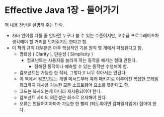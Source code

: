 # Effective Java 1장 - 들어가기

책 내용 전반을 설명해 주는 단락.
- 자바 언어를 다룰 줄 안다면 누구나 볼 수 있는 수준이지만, 고수급 프로그래머조차 생각해야 할 거리를 던져주기도 한다고 함.
- 이 책의 규칙 대부분은 아주 핵심적인 기본 원칙 몇 개에서 파생된다고 함.
  - 명료성 ( Clarity ), 단순성 ( Simplicity )
    - 컴포넌트는 사용자를 놀라게 하는 동작을 해서는 절대 안된다.
       - 정해진 동작이나 예측할 수 있는 동작만 수행해야 함.
   - 컴포넌트는 가능한 한 작되, 그렇다고 너무 작아서는 안된다.
    - 이 책에서 컴포넌트는 개별 메서드부터 여러 패키지로 이루어진 복잡한 프레임워크까지 재사용 가능한 모든 소프트웨어 요소를 뜻한다고 함.
   - 코드는 복사되는게 아니라 재사용되어야 한다.
   - 컴포넌트 사이의 의존성은 최소로 유지해야 한다.
   - 오류는 만들어지자마자 가능한 한 빨리 (되도록이면 컴파일타임에) 잡아야 한다.
